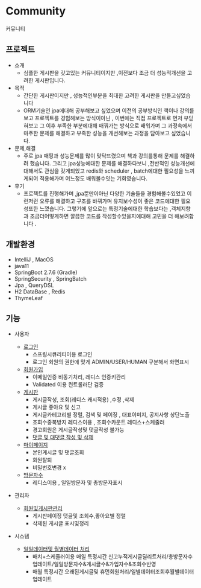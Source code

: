 # Community 
커뮤니티 

## 프로젝트
- 소개
  * 심플한 게시판을 갖고있는 커뮤니티이지만 ,이전보다 조금 더 성능적개선을 고려한 게시판입니다. 
- 목적
  * 간단한 게시판이지만 , 성능적인부분을 최대한 고려한 게시판을 만들고싶었습니다 
  * ORM기술인 jpa에대해 공부해보고 싶었으며 이전의 공부방식인 책이나 강의를보고 프로젝트를 경험해보는 방식이아닌 , 이번에는 직접 프로젝트로 먼저 부딛혀보고 그 이후 부족한 부분에대해 매꿔가는 방식으로 배워가며 그 과정속에서 마주한 문제를 해결하고 부족한 성능을 개선해보는 과정을 담아보고 싶었습니다. 
- 문제,해결 
  * 주로 jpa 매핑과 성능문제를 많이 맞닥뜨렸으며 책과 강의를통해 문제를 해결하려 했습니다. 그리고 jpa성능에대한 문제를 해결하다보니 ,전반적인 성능개선에대해서도 관심을 갖게되었고 redis와 scheduler , batch에대한 필요성을 느끼게되어 적용해가며 어느정도 배워볼수잇는 기회였습니다.
- 후기 
  * 프로젝트를 진행해가며 ,jpa뿐만이아닌 다양한 기술들을 경험해볼수있었고 이런저런 오류를 해결하고 구조를 바꿔가며 유지보수성이 좋은 코드에대한 필요성또한 느꼈습니다. 그렇기에 앞으로는 특정기술에대한    학습보다는 ,객체지향과 조금더어떻게하면 깔끔한 코드를 작성할수있을지에대해 고민을 더 해보려합니다 . 

## 개발환경 
- IntelliJ , MacOS 
- java11 
- SpringBoot 2.7.6 (Gradle)
- SpringSecurity  , SpringBatch 
- Jpa , QueryDSL 
- H2 DataBase , Redis
- ThymeLeaf

## 기능 
 - 사용자 
   * <a href="https://github.com/jay3399/project2/blob/master/src/main/java/Jay/BoardP/controller/LoginController.java">로그인</a>
     + 스프링시큐리티이용 로그인
     + 로그인 회원의 권한에 맞게 ADMIN/USER/HUMAN 구분해서 화면표시 
   * <a href="https://github.com/jay3399/project2/blob/master/src/main/java/Jay/BoardP/controller/MemberController.java">회원가입</a>
     + 이메일인증 비동기처리, 레디스 인증키관리 
     + Validated 이용 컨트롤러단 검증 
   * <a href="https://github.com/jay3399/project2/blob/master/src/main/java/Jay/BoardP/controller/BoardController.java">게시판</a> 
     + 게시글작성, 조회(레디스 캐시적용) ,수정 ,삭제 
     + 게시글 좋아요 및 신고 
     + 게시글카테고리별 정렬, 검색 및 페이징 , 대표이미지,  공지사항 상단노출
     + 조회수중복방지 레디스이용 , 조회수카운트 레디스+스케줄러 
     + 경고회원은 게시글작성및 댓글작성 불가능 
     + <a href="https://github.com/jay3399/project2/blob/master/src/main/java/Jay/BoardP/controller/CommentController.java">댓글 및 대댓글 작성 및 삭제</a> 
   * <a href="https://github.com/jay3399/project2/blob/master/src/main/java/Jay/BoardP/controller/MyPageController.java">마이페이지</a>
     + 본인게시글 및 댓글조회 
     + 회원탈퇴 
     + 비밀번호변경 x 
   * <a href="https://github.com/jay3399/project2/blob/master/src/main/java/Jay/BoardP/controller/HomeController.java">방문자수</a>
     + 레디스이용 , 일일방문자 및 총방문자표시 
   
 - 관리자 
   * <a href="https://github.com/jay3399/project2/blob/master/src/main/java/Jay/BoardP/controller/AdminController.java">회원및게시판관리</a> 
     + 게시판페이징 댓글및 조회수,좋아요별 정렬
     + 삭제된 게시글 표시및정리 
 
 - 시스템 
   * <a href="https://github.com/jay3399/project2/blob/master/src/main/java/Jay/BoardP/BatchScheduler.java">일일데이터및 월별데이터 처리</a>
     + 배치+스케줄러이용 매일 특정시간 신고누적게시글딜리트처리/총방문자수업데이트/일일방문자수&게시글수&가입자수&조회수반영 
     + 매월 특정시간 오래된게시글및 휴먼회원처리/일별데이터조회후월별데이터업데이트 
